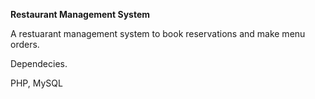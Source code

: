 ****Restaurant Management System****

A restuarant management system to book reservations and make  menu orders.

Dependecies.

PHP, MySQL
